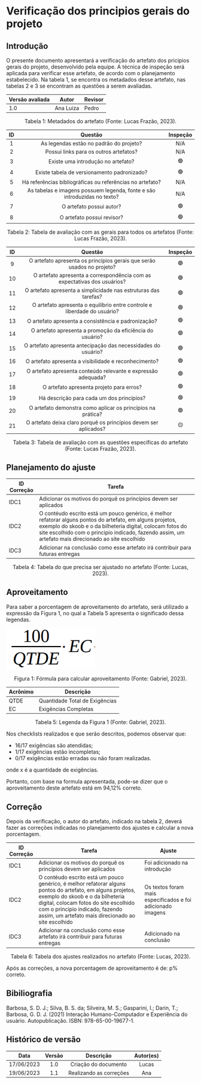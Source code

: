 # Verificação dos principios gerais do projeto

## Introdução

O presente documento apresentará a verificação do artefato dos pricipios gerais do projeto, desenvolvido pela equipe. A técnica de inspeção será aplicada para verificar esse artefato, de acordo com o planejamento estabelecido. Na tabela 1, se encontra os metadados desse artefato, nas tabelas 2 e 3 se encontram as questões a serem avaliadas.

<center>

| Versão avaliada | Autor     | Revisor |
| ---------------- | --------- | ------- |
| 1.0              | Ana Luiza | Pedro   |

</center>

<div style="text-align: center">
<p> Tabela 1: Metadados do artefato (Fonte: Lucas Frazão, 2023). </p>
</div>

| ID |                                 Questão                                 | Inspeção |
| :-: | :-----------------------------------------------------------------------: | :--------: |
| 1 |                 As legendas estão no padrão do projeto?                 |    N/A    |
| 2 |                  Possui links para os outros artefatos?                  |    N/A    |
| 3 |                   Existe uma introdução no artefato?                   |     🟢     |
| 4 |                Existe tabela de versionamento padronizado?                |     🟢     |
| 5 |      Há referências bibliográficas ou referências no artefato?      |    N/A    |
| 6 | As tabelas e imagens possuem legenda, fonte e são introduzidas no texto? |    N/A    |
| 7 |                         O artefato possui autor?                         |     🟢     |
| 8 |                        O artefato possui revisor?                        |     🟢     |

<div style="text-align: center">
<p> Tabela 2: Tabela de avaliação com as gerais para todos os artefatos (Fonte: Lucas Frazão, 2023). </p>
</div>

| ID |                                  Questão                                  | Inspeção |
| :-: | :-------------------------------------------------------------------------: | :--------: |
| 9 |  O artefato apresenta os princípios gerais que serão usados no projeto?  |     🟢     |
| 10 | O artefato apresenta a correspondência com as expectativas dos usuários? |     🟢     |
| 11 |      O artefato apresenta a simplicidade nas estruturas das tarefas?      |     🟢     |
| 12 | O artefato apresenta o equilíbrio entre controle e liberdade do usuário? |     🟢     |
| 13 |           O artefato apresenta a consistência e padronização?           |     🟢     |
| 14 |       O artefato apresenta a promoção da eficiência do usuário?       |     🟢     |
| 15 |      O artefato apresenta antecipação das necessidades do usuário?      |     🟢     |
| 16 |           O artefato apresenta a visibilidade e reconhecimento?           |     🟢     |
| 17 |      O artefato apresenta conteúdo relevante e expressão adequada?      |     🟢     |
| 18 |                  O artefato apresenta projeto para erros?                  |     🟢     |
| 19 |                Há descrição para cada um dos princípios?                |     🟢     |
| 20 |       O artefato demonstra como aplicar os princípios na prática?       |     🟢     |
| 21 |     O artefato deixa claro porquê os princípios devem ser aplicados?     |     🟡     |

<div style="text-align: center">
<p> Tabela 3: Tabela de avaliação com as questões específicas do artefato (Fonte: Lucas Frazão, 2023). </p>
</div>

## Planejamento do ajuste

| ID Correção | Tarefa                                                                                                                                                                                                                                                                                |
| ------------- | ------------------------------------------------------------------------------------------------------------------------------------------------------------------------------------------------------------------------------------------------------------------------------------- |
| IDC1          | Adicionar os motivos do porquê os princípios devem ser aplicados                                                                                                                                                                                                                    |
| IDC2          | O contéudo escrito está um pouco genérico, é melhor refatorar alguns pontos do artefato, em alguns projetos, exemplo do skoob e o da bilheteria digital, colocam fotos do site escolhido com o principio indicado, fazendo assim, um artefato mais direcionado ao site escolhido |
| IDC3          | Adicionar na conclusão como esse artefato irá contribuir para futuras entregas                                                                                                                                                                                                      |

<div style="text-align: center">
<p> Tabela 4: Tabela do que precisa ser ajustado no artefato (Fonte: Lucas, 2023). </p>
</div>

## Aproveitamento

Para saber a porcentagem de aproveitamento do artefato, será utilizado a expressão da Figura 1, no qual a Tabela 5 apresenta o significado dessa legendas.

<img src="../../../images/formulaCalculoAproveitamento.png"  alt="legenda da fórmula da figura 1"/>
<div style="text-align: center">

<p> Figura 1: Fórmula para calcular aproveitamento (Fonte: Gabriel, 2023). </p>
</div>

| Acrônimo | Descrição                     |
| --------- | ------------------------------- |
| QTDE      | Quantidade Total de Exigências |
| EC        | Exigências Completas           |

<div style="text-align: center">
<p> Tabela 5: Legenda da Figura 1 (Fonte: Gabriel, 2023). </p>
</div>

Nos checklists realizados e que serão descritos, podemos observar que:

- 16/17 exigências são atendidas;
- 1/17 exigências estão incompletas;
- 0/17 exigências estão erradas ou não foram realizadas.

onde x é a quantidade de exigências.

Portanto, com base na formula apresentada, pode-se dizer que o aproveitamento deste artefato está em 94,12% correto.

## Correção

Depois da verificação, o autor do artefato, indicado na tabela 2, deverá fazer as correções indicadas no planejamento dos ajustes e calcular a nova porcentagem.

| ID Correção | Tarefa | Ajuste |
| ------------- | ------ | ------ |
| IDC1          | Adicionar os motivos do porquê os princípios devem ser aplicados |Foi adicionado na introdução |
| IDC2          | O contéudo escrito está um pouco genérico, é melhor refatorar alguns pontos do artefato, em alguns projetos, exemplo do skoob e o da bilheteria digital, colocam fotos do site escolhido com o principio indicado, fazendo assim, um artefato mais direcionado ao site escolhido | Os textos foram mais especificados e foi adicionado imagens |
| IDC3          |  Adicionar na conclusão como esse artefato irá contribuir para futuras entregas  |    Adicionado na conclusão    |
<!-- Atualizar histórico de versão, após corrigir. -->

<div style="text-align: center">
<p> Tabela 6: Tabela dos ajustes realizados no artefato (Fonte: Lucas, 2023). </p>
</div>

Após as correções, a nova porcentagem de aproveitamento é de: p% correto.

## Bibiliografia

Barbosa, S. D. J.; Silva, B. S. da; Silveira, M. S.; Gasparini, I.; Darin, T.; Barbosa, G. D. J. (2021) Interação Humano-Computador e Experiência do usuário. Autopublicação. ISBN: 978-65-00-19677-1.

## Histórico de versão

|    Data    | Versão |      Descrição      | Autor(es) |
| :--------: | :-----: | :--------------------: | :-------: |
| 17/06/2023 |   1.0   | Criação do documento |   Lucas   |
| 19/06/2023 |   1.1   | Realizando as correções |   Ana   |
